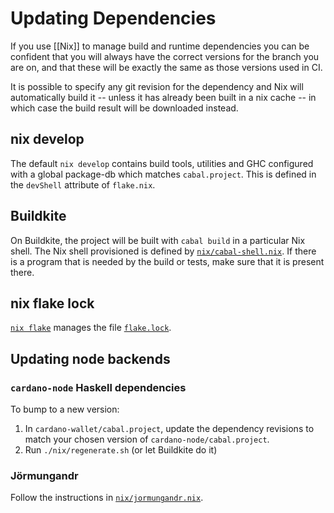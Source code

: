 # Updating Dependencies

If you use [[Nix]] to manage build and runtime dependencies you can be
confident that you will always have the correct versions for the
branch you are on, and that these will be exactly the same as those
versions used in CI.

It is possible to specify any git revision for the dependency and Nix
will automatically build it -- unless it has already been built
in a nix cache -- in which case the build result will be downloaded instead.

## nix develop

The default `nix develop` contains build tools, utilities and GHC
configured with a global package-db which matches `cabal.project`. This
is defined in the `devShell` attribute of `flake.nix`.

## Buildkite

On Buildkite, the project will be built with `cabal build` in a particular Nix shell. The Nix shell provisioned is defined by [`nix/cabal-shell.nix`](https://github.com/input-output-hk/cardano-wallet/blob/master/nix/cabal-shell.nix). If there is a program that is needed by the
build or tests, make sure that it is present there.

## nix flake lock

[`nix flake`](https://nixos.wiki/wiki/Flakes) manages the file [`flake.lock`](https://github.com/input-output-hk/cardano-wallet/blob/master/flake.lock).

## Updating node backends

### `cardano-node` Haskell dependencies

To bump to a new version:

1. In `cardano-wallet/cabal.project`, update
   the dependency revisions to match your chosen version of
   `cardano-node/cabal.project`.
2. Run `./nix/regenerate.sh` (or let Buildkite do it)

### Jörmungandr

Follow the instructions in [`nix/jormungandr.nix`](https://github.com/input-output-hk/cardano-wallet/blob/master/nix/jormungandr.nix).
